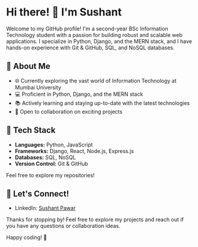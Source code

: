 # Hi there! 👋 I'm Sushant

Welcome to my GitHub profile! I'm a second-year BSc Information Technology student with a passion for building robust and scalable web applications. I specialize in Python, Django, and the MERN stack, and I have hands-on experience with Git & GitHub, SQL, and NoSQL databases.

## 🚀 About Me

- 🌐 Currently exploring the vast world of Information Technology at Mumbai University
- 💻 Proficient in Python, Django, and the MERN stack
- 📚 Actively learning and staying up-to-date with the latest technologies
- 🤝 Open to collaboration on exciting projects

## 🔧 Tech Stack

- **Languages:** Python, JavaScript
- **Frameworks:** Django, React, Node.js, Express.js
- **Databases:** SQL, NoSQL
- **Version Control:** Git & GitHub

Feel free to explore my repositories!

## 🤝 Let's Connect!

- LinkedIn: [Sushant Pawar](https://www.linkedin.com/in/sushant-pawar-b85a79260/)

Thanks for stopping by! Feel free to explore my projects and reach out if you have any questions or collaboration ideas.

Happy coding! 🚀
